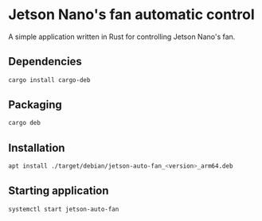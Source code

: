 # Jetson Nano's fan automatic control

A simple application written in Rust for controlling Jetson Nano's fan.

## Dependencies

```sh
cargo install cargo-deb
```
## Packaging

```sh
cargo deb
```

## Installation

```sh
apt install ./target/debian/jetson-auto-fan_<version>_arm64.deb
```

## Starting application

```sh
systemctl start jetson-auto-fan
```